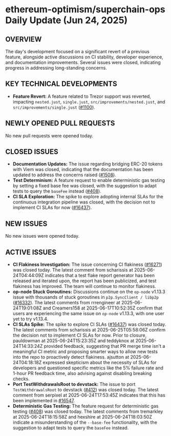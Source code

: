# ethereum-optimism/superchain-ops Daily Update (Jun 24, 2025)
## OVERVIEW 
The day's development focused on a significant revert of a previous feature, alongside active discussions on CI stability, developer experience, and documentation improvements. Several issues were closed, indicating progress in addressing long-standing concerns.

## KEY TECHNICAL DEVELOPMENTS

*   **Feature Revert:** A feature related to Trezor support was reverted, impacting `nested.just`, `single.just`, `src/improvements/nested.just`, and `src/improvements/single.just` ([#1100](https://github.com/ethereum-optimism/superchain-ops/pull/1100)).

## NEWLY OPENED PULL REQUESTS
No new pull requests were opened today.

## CLOSED ISSUES

*   **Documentation Updates:** The issue regarding bridging ERC-20 tokens with Viem was closed, indicating that the documentation has been updated to address the concerns raised ([#1508](https://github.com/ethereum-optimism/superchain-ops/issues/1508)).
*   **Test Determinism:** A feature request to enable deterministic gas testing by setting a fixed base fee was closed, with the suggestion to adapt tests to query the `baseFee` instead ([#408](https://github.com/ethereum-optimism/superchain-ops/issues/408)).
*   **CI SLA Exploration:** The spike to explore adopting internal SLAs for the continuous integration pipeline was closed, with the decision not to implement CI SLAs for now ([#16437](https://github.com/ethereum-optimism/superchain-ops/issues/16437)).

## NEW ISSUES
No new issues were opened today.

## ACTIVE ISSUES

*   **CI Flakiness Investigation:** The issue concerning CI flakiness ([#16271](https://github.com/ethereum-optimism/superchain-ops/issues/16271)) was closed today. The latest comment from scharissis at 2025-06-24T04:44:09Z indicates that a test flake report generator has been released and iterated upon, the report has been publicized, and test flakiness has improved. The team will continue to monitor flakiness.
*   **op-node Stuck Goroutines:** Discussions continue on the `op-node` v1.13.3 issue with thousands of stuck goroutines in `p2p.SyncClient / libp2p` ([#16332](https://github.com/ethereum-optimism/superchain-ops/issues/16332)). The latest comments from rrrengineer at 2025-06-24T19:01:08Z and Creamers158 at 2025-06-17T10:52:35Z confirm that users are experiencing the same issue on `op-node` v1.13.3, with one user yet to try v1.13.4.
*   **CI SLAs Spike:** The spike to explore CI SLAs ([#16437](https://github.com/ethereum-optimism/superchain-ops/issues/16437)) was closed today. The latest comments from scharissis at 2025-06-25T05:58:06Z confirm the decision not to implement CI SLAs for now. Prior to closure, pauldowman at 2025-06-24T15:23:35Z and teddyknox at 2025-06-24T14:33:24Z provided feedback, suggesting that PR merge time isn't a meaningful CI metric and proposing smarter ways to allow new tests into the repo to proactively detect flakiness. ajsutton at 2025-06-24T04:18:18Z expressed skepticism about the necessity of SLAs for developers and questioned specific metrics like the 5% failure rate and 1-hour PR feedback time, also advising against disabling breaking checks.
*   **Port TestWithdrawalsRoot to devstack:** The issue to port `TestWithdrawalsRoot` to devstack ([#412](https://github.com/ethereum-optimism/superchain-ops/issues/412)) was closed today. The latest comment from serpixel at 2025-06-24T17:53:45Z indicates that this has been implemented in [#16547](https://github.com/ethereum-optimism/optimism/pull/16547).
*   **Deterministic Gas Testing:** The feature request for deterministic gas testing ([#408](https://github.com/ethereum-optimism/superchain-ops/issues/408)) was closed today. The latest comments from tremarkley at 2025-06-24T18:15:58Z and hexshire at 2025-06-24T18:03:50Z indicate a misunderstanding of the `--base-fee` functionality, with the suggestion to adapt tests to query the `baseFee` instead.